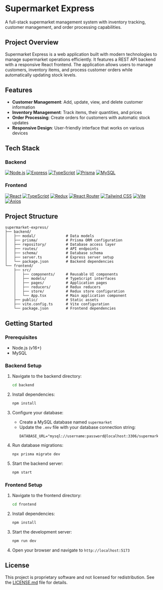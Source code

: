 # Supermarket Express

A full-stack supermarket management system with inventory tracking, customer management, and order processing capabilities.

## Project Overview

Supermarket Express is a web application built with modern technologies to manage supermarket operations efficiently. It features a REST API backend with a responsive React frontend. The application allows users to manage customers, inventory items, and process customer orders while automatically updating stock levels.

## Features

- **Customer Management**: Add, update, view, and delete customer information
- **Inventory Management**: Track items, their quantities, and prices
- **Order Processing**: Create orders for customers with automatic stock updates
- **Responsive Design**: User-friendly interface that works on various devices

## Tech Stack

### Backend

[![Node.js](https://img.shields.io/badge/Node.js-339933?style=for-the-badge&logo=nodedotjs&logoColor=white)](https://nodejs.org/)
[![Express](https://img.shields.io/badge/Express-000000?style=for-the-badge&logo=express&logoColor=white)](https://expressjs.com/)
[![TypeScript](https://img.shields.io/badge/TypeScript-007ACC?style=for-the-badge&logo=typescript&logoColor=white)](https://www.typescriptlang.org/)
[![Prisma](https://img.shields.io/badge/Prisma-2D3748?style=for-the-badge&logo=prisma&logoColor=white)](https://www.prisma.io/)
[![MySQL](https://img.shields.io/badge/MySQL-00000F?style=for-the-badge&logo=mysql&logoColor=white)](https://www.mysql.com/downloads/)

### Frontend

[![React](https://img.shields.io/badge/React-20232A?style=for-the-badge&logo=react&logoColor=61DAFB)](https://reactjs.org/)
[![TypeScript](https://img.shields.io/badge/TypeScript-007ACC?style=for-the-badge&logo=typescript&logoColor=white)](https://www.typescriptlang.org/)
[![Redux](https://img.shields.io/badge/Redux-593D88?style=for-the-badge&logo=redux&logoColor=white)](https://redux.js.org/)
[![React Router](https://img.shields.io/badge/React_Router-CA4245?style=for-the-badge&logo=react-router&logoColor=white)](https://reactrouter.com/)
[![Tailwind CSS](https://img.shields.io/badge/Tailwind_CSS-38B2AC?style=for-the-badge&logo=tailwind-css&logoColor=white)](https://tailwindcss.com/)
[![Vite](https://img.shields.io/badge/Vite-B73BFE?style=for-the-badge&logo=vite&logoColor=FFD62E)](https://vitejs.dev/)
[![Axios](https://img.shields.io/badge/Axios-5A29E4?style=for-the-badge&logo=axios&logoColor=white)](https://axios-http.com/)

## Project Structure

```
supermarket-express/
├── backend/
│   ├── modal/              # Data models
│   ├── prisma/             # Prisma ORM configuration
│   ├── repository/         # Database access layer
│   ├── routes/             # API endpoints
│   ├── schema/             # Database schema
│   ├── server.ts           # Express server setup
│   └── package.json        # Backend dependencies
└── frontend/
    ├── src/
    │   ├── components/     # Reusable UI components
    │   ├── models/         # TypeScript interfaces
    │   ├── pages/          # Application pages
    │   ├── reducers/       # Redux reducers
    │   ├── store/          # Redux store configuration
    │   └── App.tsx         # Main application component
    ├── public/             # Static assets
    ├── vite.config.ts      # Vite configuration
    └── package.json        # Frontend dependencies
```

## Getting Started

### Prerequisites

- Node.js (v16+)
- MySQL

### Backend Setup

1. Navigate to the backend directory:

   ```bash
   cd backend
   ```

2. Install dependencies:

   ```bash
   npm install
   ```

3. Configure your database:

   - Create a MySQL database named `supermarket`
   - Update the `.env` file with your database connection string:
     ```
     DATABASE_URL="mysql://username:password@localhost:3306/supermarket"
     ```

4. Run database migrations:

   ```bash
   npx prisma migrate dev
   ```

5. Start the backend server:
   ```bash
   npm start
   ```

### Frontend Setup

1. Navigate to the frontend directory:

   ```bash
   cd frontend
   ```

2. Install dependencies:

   ```bash
   npm install
   ```

3. Start the development server:

   ```bash
   npm run dev
   ```

4. Open your browser and navigate to `http://localhost:5173`

## License

This project is proprietary software and not licensed for redistribution. See the [LICENSE.md](LICENSE.md) file for details.
